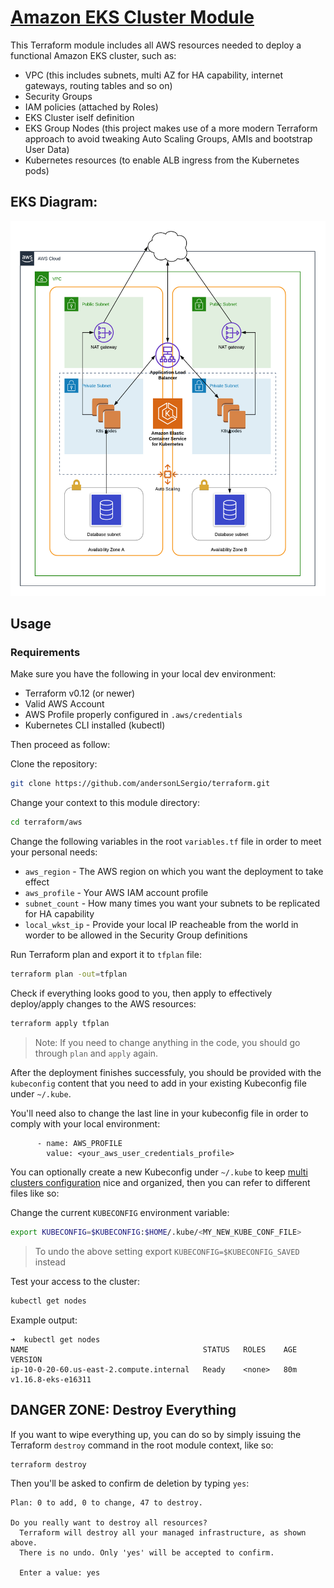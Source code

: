 # [Amazon EKS Cluster Module](https://github.com/andersonLSergio/terraform/tree/master/aws)

This Terraform module includes all AWS resources needed to deploy a functional Amazon EKS cluster, such as:
- VPC (this includes subnets, multi AZ for HA capability, internet gateways, routing tables and so on)
- Security Groups
- IAM policies (attached by Roles)
- EKS Cluster iself definition
- EKS Group Nodes (this project makes use of a more modern Terraform approach to avoid tweaking Auto Scaling Groups, AMIs and bootstrap User Data)
- Kubernetes resources (to enable ALB ingress from the Kubernetes pods)

## EKS Diagram:
<img src="./assets/aws_eks.png" height="600" alt="EKS Diagram" />

## Usage

### Requirements

Make sure you have the following in your local dev environment:

- Terraform v0.12 (or newer)
- Valid AWS Account
- AWS Profile properly configured in `.aws/credentials`
- Kubernetes CLI installed (kubectl)

Then proceed as follow:

Clone the repository:

```bash
git clone https://github.com/andersonLSergio/terraform.git
```

Change your context to this module directory:
```bash
cd terraform/aws
```

Change the following variables in the root `variables.tf` file in order to meet your personal needs:
- `aws_region` - The AWS region on which you want the deployment to take effect
- `aws_profile` - Your AWS IAM account profile
- `subnet_count` - How many times you want your subnets to be replicated for HA capability
- `local_wkst_ip` - Provide your local IP reacheable from the world in worder to be allowed in the Security Group definitions

Run Terraform plan and export it to `tfplan` file:
```bash
terraform plan -out=tfplan
```

Check if everything looks good to you, then apply to effectively deploy/apply changes to the AWS resources:
```bash
terraform apply tfplan
```
> Note: If you need to change anything in the code, you should go through `plan` and `apply` again.

After the deployment finishes successfuly, you should be provided with the `kubeconfig` content that you need to add in your existing Kubeconfig file under `~/.kube`.

You'll need also to change the last line in your kubeconfig file in order to comply with your local environment:
```
      - name: AWS_PROFILE
        value: <your_aws_user_credentials_profile>
```

You can optionally create a new Kubeconfig under `~/.kube` to keep [multi clusters configuration](https://kubernetes.io/docs/tasks/access-application-cluster/configure-access-multiple-clusters/) nice and organized, then you can refer to different files like so:

Change the current `KUBECONFIG` environment variable:
```bash
export KUBECONFIG=$KUBECONFIG:$HOME/.kube/<MY_NEW_KUBE_CONF_FILE>
```
> To undo the above setting export `KUBECONFIG=$KUBECONFIG_SAVED` instead

Test your access to the cluster:
```bash
kubectl get nodes
```
Example output:
```
➜  kubectl get nodes
NAME                                       STATUS   ROLES    AGE   VERSION
ip-10-0-20-60.us-east-2.compute.internal   Ready    <none>   80m   v1.16.8-eks-e16311
```

## DANGER ZONE: Destroy Everything

If you want to wipe everything up, you can do so by simply issuing the Terraform `destroy` command in the root module context, like so:
```bash
terraform destroy
```

Then you'll be asked to confirm de deletion by typing `yes`:
```
Plan: 0 to add, 0 to change, 47 to destroy.

Do you really want to destroy all resources?
  Terraform will destroy all your managed infrastructure, as shown above.
  There is no undo. Only 'yes' will be accepted to confirm.

  Enter a value: yes
```